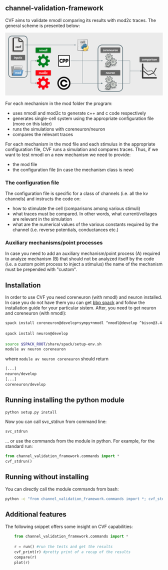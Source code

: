 ## channel-validation-framework

CVF aims to validate nmodl comparing its results with mod2c traces. The general scheme is presented below:

![scheme](scheme.png)

For each mechanism in the mod folder the program:
- uses nmodl and mod2c to generate c++ and c code respectively
- generates single-cell system using the appropriate configuration file (more on this later)
- runs the simulations with coreneuron/neuron
- compares the relevant traces

For each mechanism in the mod file and each stimulus in the appropriate configuration file, CVF runs a simulation and compares traces. Thus, if we want to test nmodl on a new mechanism we need to provide:
- the mod file
- the configuration file (in case the mechanism class is new)

### The configuration file

The configuration file is specific for a class of channels (i.e. all the kv channels) and instructs the code on:
- how to stimulate the cell (comparisons among various stimuli) 
- what traces must be compared. In other words, what current/voltages are relevant in the simulation
- what are the numerical values of the various constants required by the channel (i.e. reverse potentials, conductances etc.)

### Auxiliary mechanisms/point processes

In case you need to add an auxiliary mechanism/point process (A) required to analyze mechanism (B) that should not be analyzed itself by the code (i.e. a custom point process to inject a stimulus) the name of the mechanism must be prepended with "custom".  

## Installation

In order to use CVF you need coreneuron (with nmodl) and neuron installed. In case you do not have them you can get [bbp spack](https://github.com/BlueBrain/spack) and follow the installation guide for your particular sistem. After, you need to get neuron and coreneuron (with nmodl):  

```bash
spack install coreneuron@develop+sympy+nmodl ^nmodl@develop ^bison@3.4.2

spack install neuron@develop

source $SPACK_ROOT/share/spack/setup-env.sh
module av neuron coreneuron
```

where `module av neuron coreneuron` should return 
```bash
[...]
neuron/develop
[...]
coreneuron/develop
```

## Running installing the python module

```Python
python setup.py install
```

Now you can call svc_stdrun from command line:

```Bash
svc_stdrun
```

... or use the commands from the module in python. For example, for the standard run:

```python
from channel_validation_framework.commands import *
cvf_stdrun()
```

## Running without installing

You can directly call the module commands from bash:

```bash
python -c "from channel_validation_framework.commands import *; cvf_stdrun()"
```

## Additional features

The following snippet offers some insight on CVF capabilities:

```python
    from channel_validation_framework.commands import *

    r = run() #run the tests and get the results
    cvf_print(r) #pretty print of a recap of the results
    compare(r)
    plot(r)
```




